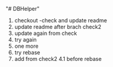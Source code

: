 "# DBHelper"

1. checkout -check and update readme
2. update readme after brach check2
3. update again from check
4. try again
5. one more
6. try rebase
2. add from check2
4.1 before rebase